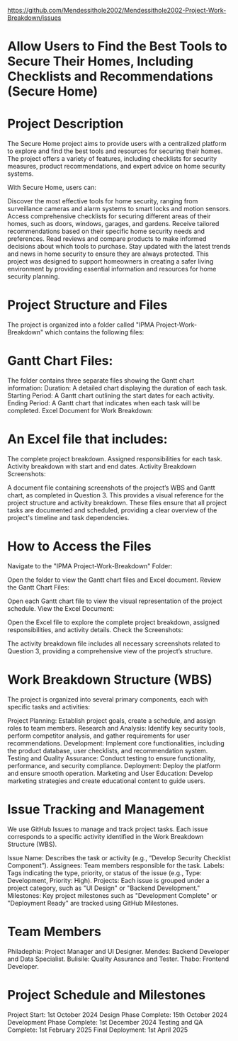 https://github.com/Mendessithole2002/Mendessithole2002-Project-Work-Breakdown/issues
# Allow Users to Find the Best Tools to Secure Their Homes, Including Checklists and Recommendations (Secure Home)
# Project Description
The Secure Home project aims to provide users with a centralized platform to explore and find the best tools and resources for securing their homes. The project offers a variety of features, including checklists for security measures, product recommendations, and expert advice on home security systems.

With Secure Home, users can:

Discover the most effective tools for home security, ranging from surveillance cameras and alarm systems to smart locks and motion sensors.
Access comprehensive checklists for securing different areas of their homes, such as doors, windows, garages, and gardens.
Receive tailored recommendations based on their specific home security needs and preferences.
Read reviews and compare products to make informed decisions about which tools to purchase.
Stay updated with the latest trends and news in home security to ensure they are always protected.
This project was designed to support homeowners in creating a safer living environment by providing essential information and resources for home security planning.

# Project Structure and Files
The project is organized into a folder called "IPMA Project-Work-Breakdown" which contains the following files:

# Gantt Chart Files:

The folder contains three separate files showing the Gantt chart information:
Duration: A detailed chart displaying the duration of each task.
Starting Period: A Gantt chart outlining the start dates for each activity.
Ending Period: A Gantt chart that indicates when each task will be completed.
Excel Document for Work Breakdown:

# An Excel file that includes:
The complete project breakdown.
Assigned responsibilities for each task.
Activity breakdown with start and end dates.
Activity Breakdown Screenshots:

A document file containing screenshots of the project’s WBS and Gantt chart, as completed in Question 3. This provides a visual reference for the project structure and activity breakdown.
These files ensure that all project tasks are documented and scheduled, providing a clear overview of the project's timeline and task dependencies.

# How to Access the Files
Navigate to the "IPMA Project-Work-Breakdown" Folder:

Open the folder to view the Gantt chart files and Excel document.
Review the Gantt Chart Files:

Open each Gantt chart file to view the visual representation of the project schedule.
View the Excel Document:

Open the Excel file to explore the complete project breakdown, assigned responsibilities, and activity details.
Check the Screenshots:

The activity breakdown file includes all necessary screenshots related to Question 3, providing a comprehensive view of the project’s structure.

# Work Breakdown Structure (WBS)
The project is organized into several primary components, each with specific tasks and activities:

Project Planning: Establish project goals, create a schedule, and assign roles to team members.
Research and Analysis: Identify key security tools, perform competitor analysis, and gather requirements for user recommendations.
Development: Implement core functionalities, including the product database, user checklists, and recommendation system.
Testing and Quality Assurance: Conduct testing to ensure functionality, performance, and security compliance.
Deployment: Deploy the platform and ensure smooth operation.
Marketing and User Education: Develop marketing strategies and create educational content to guide users.

# Issue Tracking and Management
We use GitHub Issues to manage and track project tasks. Each issue corresponds to a specific activity identified in the Work Breakdown Structure (WBS).

Issue Name: Describes the task or activity (e.g., “Develop Security Checklist Component”).
Assignees: Team members responsible for the task.
Labels: Tags indicating the type, priority, or status of the issue (e.g., Type: Development, Priority: High).
Projects: Each issue is grouped under a project category, such as "UI Design" or "Backend Development."
Milestones: Key project milestones such as "Development Complete" or "Deployment Ready" are tracked using GitHub Milestones.

#  Team Members
Philadephia: Project Manager and UI Designer.
Mendes: Backend Developer and Data Specialist.
Bulisile: Quality Assurance and Tester.
Thabo: Frontend Developer.

# Project Schedule and Milestones
Project Start: 1st October 2024
Design Phase Complete: 15th October 2024
Development Phase Complete: 1st December 2024
Testing and QA Complete: 1st February 2025
Final Deployment: 1st April 2025


